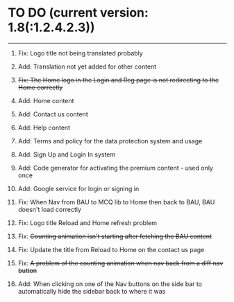 # TO DO (current version: 1.8(:1.2.4.2.3))

****

1. Fix: Logo title not being translated probably 

2. Add: Translation not yet added for other content 

3. ~~Fix: The Home logo in the Login and Reg page is not redirecting to the Home correctly~~
<!-- This bug has been fixed -->

4. Add: Home content 

5. Add: Contact us content

6. Add: Help content 

7. Add: Terms and policy for the data protection system and usage 

8. Add: Sign Up and Login In system 

9. Add: Code generator for activating the premium content - used only once 

10. Add: Google service for login or signing in 

11. Fix: When Nav from BAU to MCQ lib to Home then back to BAU, BAU doesn't load correctly

12. Fix: Logo title Reload and Home refresh problem 

13. Fix: ~~Counting animation isn't starting after fetching the BAU content~~
<!-- This bug has been fixed -->

14. Fix: Update the title from Reload to Home on the contact us page

15. Fix: ~~A problem of the counting animation when nav back from a diff nav button~~
<!-- This bug has been fixed -->

16. Add: When clicking on one of the Nav buttons on the side bar to automatically hide the sidebar back to where it was 
